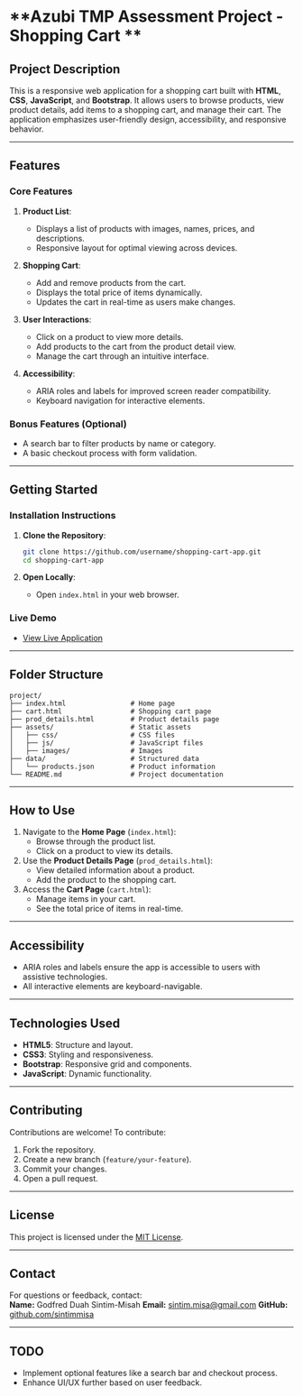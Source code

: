 # **Azubi TMP Assessment Project - Shopping Cart **

## **Project Description**
This is a responsive web application for a shopping cart built with **HTML**, **CSS**, **JavaScript**, and **Bootstrap**. It allows users to browse products, view product details, add items to a shopping cart, and manage their cart. The application emphasizes user-friendly design, accessibility, and responsive behavior.

---

## **Features**
### **Core Features**
1. **Product List**:
   - Displays a list of products with images, names, prices, and descriptions.
   - Responsive layout for optimal viewing across devices.

2. **Shopping Cart**:
   - Add and remove products from the cart.
   - Displays the total price of items dynamically.
   - Updates the cart in real-time as users make changes.

3. **User Interactions**:
   - Click on a product to view more details.
   - Add products to the cart from the product detail view.
   - Manage the cart through an intuitive interface.

4. **Accessibility**:
   - ARIA roles and labels for improved screen reader compatibility.
   - Keyboard navigation for interactive elements.

### **Bonus Features (Optional)**
- A search bar to filter products by name or category.
- A basic checkout process with form validation.

---

## **Getting Started**
### **Installation Instructions**
1. **Clone the Repository**:
   ```bash
   git clone https://github.com/username/shopping-cart-app.git
   cd shopping-cart-app
   ```

2. **Open Locally**:
   - Open `index.html` in your web browser.

### **Live Demo**
- [View Live Application](https://your-live-demo-url.com)

---

## **Folder Structure**
```
project/
├── index.html                # Home page
├── cart.html                 # Shopping cart page
├── prod_details.html         # Product details page
├── assets/                   # Static assets
│   ├── css/                  # CSS files
│   ├── js/                   # JavaScript files
│   ├── images/               # Images
├── data/                     # Structured data
│   └── products.json         # Product information
└── README.md                 # Project documentation
```

---

## **How to Use**
1. Navigate to the **Home Page** (`index.html`):
   - Browse through the product list.
   - Click on a product to view its details.
2. Use the **Product Details Page** (`prod_details.html`):
   - View detailed information about a product.
   - Add the product to the shopping cart.
3. Access the **Cart Page** (`cart.html`):
   - Manage items in your cart.
   - See the total price of items in real-time.

---

## **Accessibility**
- ARIA roles and labels ensure the app is accessible to users with assistive technologies.
- All interactive elements are keyboard-navigable.

---

## **Technologies Used**
- **HTML5**: Structure and layout.
- **CSS3**: Styling and responsiveness.
- **Bootstrap**: Responsive grid and components.
- **JavaScript**: Dynamic functionality.

---

## **Contributing**
Contributions are welcome! To contribute:
1. Fork the repository.
2. Create a new branch (`feature/your-feature`).
3. Commit your changes.
4. Open a pull request.

---

## **License**
This project is licensed under the [MIT License](LICENSE).

---

## **Contact**
For questions or feedback, contact:  
**Name:** Godfred Duah Sintim-Misah
**Email:** sintim.misa@gmail.com
**GitHub:** [github.com/sintimmisa](https://github.com/sintimmisa)

---

## **TODO**
- Implement optional features like a search bar and checkout process.
- Enhance UI/UX further based on user feedback.

